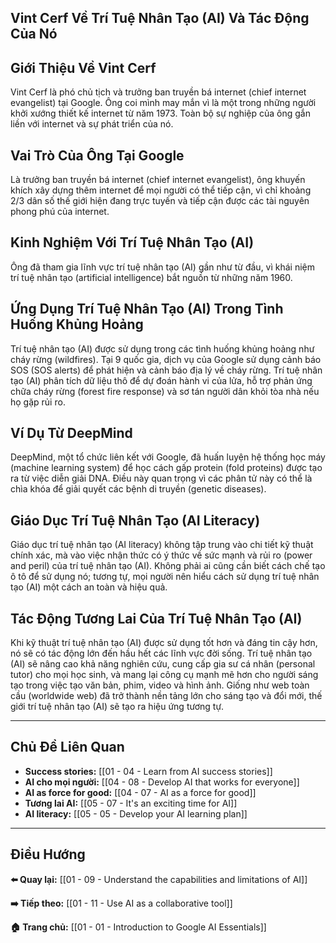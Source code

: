 ## Vint Cerf Về Trí Tuệ Nhân Tạo (AI) Và Tác Động Của Nó

## Giới Thiệu Về Vint Cerf

Vint Cerf là phó chủ tịch và trưởng ban truyền bá internet (chief internet evangelist) tại Google. Ông coi mình may mắn vì là một trong những người khởi xướng thiết kế internet từ năm 1973. Toàn bộ sự nghiệp của ông gắn liền với internet và sự phát triển của nó.

## Vai Trò Của Ông Tại Google

Là trưởng ban truyền bá internet (chief internet evangelist), ông khuyến khích xây dựng thêm internet để mọi người có thể tiếp cận, vì chỉ khoảng 2/3 dân số thế giới hiện đang trực tuyến và tiếp cận được các tài nguyên phong phú của internet.

## Kinh Nghiệm Với Trí Tuệ Nhân Tạo (AI)

Ông đã tham gia lĩnh vực trí tuệ nhân tạo (AI) gần như từ đầu, vì khái niệm trí tuệ nhân tạo (artificial intelligence) bắt nguồn từ những năm 1960.

## Ứng Dụng Trí Tuệ Nhân Tạo (AI) Trong Tình Huống Khủng Hoảng

Trí tuệ nhân tạo (AI) được sử dụng trong các tình huống khủng hoảng như cháy rừng (wildfires). Tại 9 quốc gia, dịch vụ của Google sử dụng cảnh báo SOS (SOS alerts) để phát hiện và cảnh báo địa lý về cháy rừng. Trí tuệ nhân tạo (AI) phân tích dữ liệu thô để dự đoán hành vi của lửa, hỗ trợ phản ứng chữa cháy rừng (forest fire response) và sơ tán người dân khỏi tòa nhà nếu họ gặp rủi ro.

## Ví Dụ Từ DeepMind

DeepMind, một tổ chức liên kết với Google, đã huấn luyện hệ thống học máy (machine learning system) để học cách gấp protein (fold proteins) được tạo ra từ việc diễn giải DNA. Điều này quan trọng vì các phân tử này có thể là chìa khóa để giải quyết các bệnh di truyền (genetic diseases).

## Giáo Dục Trí Tuệ Nhân Tạo (AI Literacy)

Giáo dục trí tuệ nhân tạo (AI literacy) không tập trung vào chi tiết kỹ thuật chính xác, mà vào việc nhận thức có ý thức về sức mạnh và rủi ro (power and peril) của trí tuệ nhân tạo (AI). Không phải ai cũng cần biết cách chế tạo ô tô để sử dụng nó; tương tự, mọi người nên hiểu cách sử dụng trí tuệ nhân tạo (AI) một cách an toàn và hiệu quả.

## Tác Động Tương Lai Của Trí Tuệ Nhân Tạo (AI)

Khi kỹ thuật trí tuệ nhân tạo (AI) được sử dụng tốt hơn và đáng tin cậy hơn, nó sẽ có tác động lớn đến hầu hết các lĩnh vực đời sống. Trí tuệ nhân tạo (AI) sẽ nâng cao khả năng nghiên cứu, cung cấp gia sư cá nhân (personal tutor) cho mọi học sinh, và mang lại công cụ mạnh mẽ hơn cho người sáng tạo trong việc tạo văn bản, phim, video và hình ảnh. Giống như web toàn cầu (worldwide web) đã trở thành nền tảng lớn cho sáng tạo và đổi mới, thế giới trí tuệ nhân tạo (AI) sẽ tạo ra hiệu ứng tương tự.

---

## Chủ Đề Liên Quan

- **Success stories:** [[01 - 04 - Learn from AI success stories]]
- **AI cho mọi người:** [[04 - 08 - Develop AI that works for everyone]]
- **AI as force for good:** [[04 - 07 - AI as a force for good]]
- **Tương lai AI:** [[05 - 07 - It's an exciting time for AI]]
- **AI literacy:** [[05 - 05 - Develop your AI learning plan]]

---

## Điều Hướng

**⬅️ Quay lại:** [[01 - 09 - Understand the capabilities and limitations of AI]]

**➡️ Tiếp theo:** [[01 - 11 - Use AI as a collaborative tool]]

**🏠 Trang chủ:** [[01 - 01 - Introduction to Google AI Essentials]]

